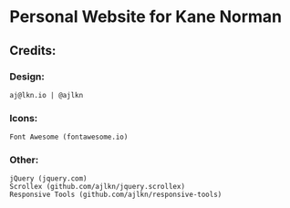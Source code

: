 # Personal Website for Kane Norman

## Credits:

### Design:
	aj@lkn.io | @ajlkn

### Icons:
	Font Awesome (fontawesome.io)

### Other:
	jQuery (jquery.com)
	Scrollex (github.com/ajlkn/jquery.scrollex)
	Responsive Tools (github.com/ajlkn/responsive-tools)